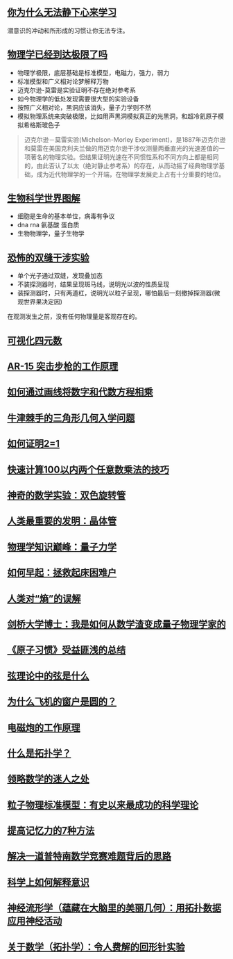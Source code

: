 ## [你为什么无法静下心来学习](https://www.zhihu.com/zvideo/1535953454941519873)

潜意识的冲动和所形成的习惯让你无法专注。

## [物理学已经到达极限了吗](https://www.zhihu.com/zvideo/1542842333833756672)

- 物理学极限，底层基础是标准模型，电磁力，强力，弱力
- 标准模型和广义相对论梦解释万物
- 迈克尔逊-莫雷是实验证明不存在绝对参考系
- 如今物理学的低处发现需要很大型的实验设备
- 按照广义相对论，黑洞应该消失，量子力学则不然
- 模拟物理系统来突破极限，比如用声黑洞模拟真正的光黑洞，和超冷氦原子模拟希格斯玻色子

> 迈克尔逊－莫雷实验(Michelson-Morley Experiment)，是1887年迈克尔逊和莫雷在美国克利夫兰做的用迈克尔逊干涉仪测量两垂直光的光速差值的一项著名的物理实验。但结果证明光速在不同惯性系和不同方向上都是相同的，由此否认了以太（绝对静止参考系）的存在，从而动摇了经典物理学基础，成为近代物理学的一个开端，在物理学发展史上占有十分重要的地位。

## [生物科学世界图解](https://www.zhihu.com/zvideo/1543178725143117824)

- 细胞是生命的基本单位，病毒有争议
- dna rna 氨基酸 蛋白质
- 生物物理学，量子生物学

## [恐怖的双缝干涉实验](https://www.zhihu.com/zvideo/1542920294829867011)

- 单个光子通过双缝，发现叠加态
- 不装探测器时，结果呈现斑马线，说明光以波的性质呈现
- 装探测器时，只有两道杠，说明光以粒子呈现，哪怕最后一刻撤掉探测器(微观世界果决定因)

在观测发生之前，没有任何物理量是客观存在的。

## [可视化四元数](https://www.zhihu.com/zvideo/1542842416574750720)
## [AR-15 突击步枪的工作原理 ](https://www.zhihu.com/zvideo/1542842280028905472)
## [如何通过画线将数字和代数方程相乘](https://www.zhihu.com/zvideo/1542482725910503424)
## [牛津棘手的三角形几何入学问题](https://www.zhihu.com/zvideo/1542482930429767680)
## [如何证明2=1](https://www.zhihu.com/zvideo/1542194267015016448)
## [快速计算100以内两个任意数乘法的技巧](https://www.zhihu.com/zvideo/1542191495301390336)
## [神奇的数学实验：双色旋转管](https://www.zhihu.com/zvideo/1542192568749547521)
## [人类最重要的发明：晶体管](https://www.zhihu.com/zvideo/1541775039141179392)
## [物理学知识巅峰：量子力学](https://www.zhihu.com/zvideo/1537420651538722816)
## [如何早起：拯救起床困难户](https://www.zhihu.com/zvideo/1539595453561085953)
## [人类对“熵”的误解](https://www.zhihu.com/zvideo/1538845701433257984)
## [剑桥大学博士：我是如何从数学渣变成量子物理学家的](https://www.zhihu.com/zvideo/1538574154751574016)
## [《原子习惯》受益匪浅的总结](https://www.zhihu.com/zvideo/1540020134835548160)
## [弦理论中的弦是什么](https://www.zhihu.com/zvideo/1538150199196766208)
## [为什么飞机的窗户是圆的？](https://www.zhihu.com/zvideo/1541125598893715456)
## [电磁炮的工作原理](https://www.zhihu.com/zvideo/1540704074190483456)
## [什么是拓扑学？](https://www.zhihu.com/zvideo/1540706757987184641)
## [领略数学的迷人之处](https://www.zhihu.com/zvideo/1537416156633260032)
## [粒子物理标准模型：有史以来最成功的科学理论](https://www.zhihu.com/zvideo/1539595394539778048)
## [提高记忆力的7种方法](https://www.zhihu.com/zvideo/1538841914354323456)
## [解决一道普特南数学竞赛难题背后的思路](https://www.zhihu.com/zvideo/1544311579222450178)
## [科学上如何解释意识](https://www.zhihu.com/zvideo/1543210566067720193)
## [神经流形学（蕴藏在大脑里的美丽几何）：用拓扑数据应用神经活动](https://www.zhihu.com/zvideo/1543654150914969600)
## [关于数学（拓扑学）：令人费解的回形针实验](https://www.zhihu.com/zvideo/1543951091422932992)






